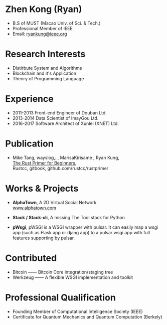 
# Zhen Kong (Ryan)

* B.S of MUST (Macao Univ. of Sci. & Tech.)
* Professional Member of IEEE
* Email: ryankung@ieee.org


# Research Interests

* Distirbute System and Algorithms
* Blockchain and it's Application
* Theory of Programming Language

# Experience

* 2011-2013 Front-end Engineer of Douban Ltd.
* 2013-2014 Data Scientist of ImayGou Ltd.
* 2016-2017 Software Architect of Xunlei (XNET) Ltd.

# Publication

* Mike Tang, wayslog,.., MarisaKirisame , Ryan Kung, </br>
	[The Rust Primer for Beginners](https://wayslog.gitbooks.io/rustprimer/content/), </br>Rustcc, gitbook, github.com/rustcc/rustprimer
	
# Works & Projects

* **AlphaTown**, A 2D Virtual Social Network</br>
	www.alphatown.com
	
* **Stack / Stack-cli**, A missing The Tool stack for Python

* **pWsgi**, pWSGI is a WSGI wrapper with pulsar. It can easily map a wsgi app (such as Flask app or djang app) to a pulsar wsgi app with full features supporting by pulsar.

# Contributed

* Bitcoin —— Bitcoin Core integration/staging tree
* Werkzeug —— A flexible WSGI implementation and toolkit

# Professional Qualification

* Founding Member of Computational Intelligence Society (IEEE)
* Certificate for Quantum Mechanics and Quantum Computation (Berkely)
